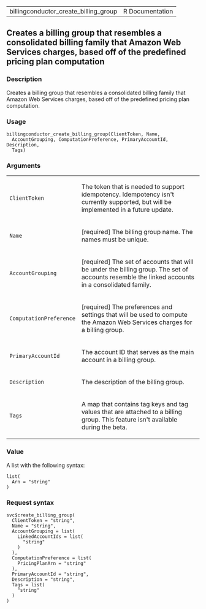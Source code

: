 <table style="width: 100%;">
<tbody>
<tr class="odd">
<td>billingconductor_create_billing_group</td>
<td style="text-align: right;">R Documentation</td>
</tr>
</tbody>
</table>

## Creates a billing group that resembles a consolidated billing family that Amazon Web Services charges, based off of the predefined pricing plan computation

### Description

Creates a billing group that resembles a consolidated billing family
that Amazon Web Services charges, based off of the predefined pricing
plan computation.

### Usage

    billingconductor_create_billing_group(ClientToken, Name,
      AccountGrouping, ComputationPreference, PrimaryAccountId, Description,
      Tags)

### Arguments

<table>
<colgroup>
<col style="width: 35%" />
<col style="width: 65%" />
</colgroup>
<tbody>
<tr class="odd">
<td><code
id="billingconductor_create_billing_group_:_ClientToken">ClientToken</code></td>
<td><p>The token that is needed to support idempotency. Idempotency
isn't currently supported, but will be implemented in a future
update.</p></td>
</tr>
<tr class="even">
<td><code
id="billingconductor_create_billing_group_:_Name">Name</code></td>
<td><p>[required] The billing group name. The names must be
unique.</p></td>
</tr>
<tr class="odd">
<td><code
id="billingconductor_create_billing_group_:_AccountGrouping">AccountGrouping</code></td>
<td><p>[required] The set of accounts that will be under the billing
group. The set of accounts resemble the linked accounts in a
consolidated family.</p></td>
</tr>
<tr class="even">
<td><code
id="billingconductor_create_billing_group_:_ComputationPreference">ComputationPreference</code></td>
<td><p>[required] The preferences and settings that will be used to
compute the Amazon Web Services charges for a billing group.</p></td>
</tr>
<tr class="odd">
<td><code
id="billingconductor_create_billing_group_:_PrimaryAccountId">PrimaryAccountId</code></td>
<td><p>The account ID that serves as the main account in a billing
group.</p></td>
</tr>
<tr class="even">
<td><code
id="billingconductor_create_billing_group_:_Description">Description</code></td>
<td><p>The description of the billing group.</p></td>
</tr>
<tr class="odd">
<td><code
id="billingconductor_create_billing_group_:_Tags">Tags</code></td>
<td><p>A map that contains tag keys and tag values that are attached to
a billing group. This feature isn't available during the beta.</p></td>
</tr>
</tbody>
</table>

### Value

A list with the following syntax:

    list(
      Arn = "string"
    )

### Request syntax

    svc$create_billing_group(
      ClientToken = "string",
      Name = "string",
      AccountGrouping = list(
        LinkedAccountIds = list(
          "string"
        )
      ),
      ComputationPreference = list(
        PricingPlanArn = "string"
      ),
      PrimaryAccountId = "string",
      Description = "string",
      Tags = list(
        "string"
      )
    )
